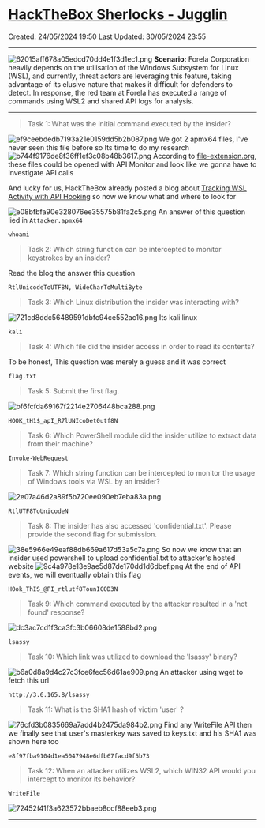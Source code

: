 # [HackTheBox Sherlocks - Jugglin](https://app.hackthebox.com/sherlocks/Jugglin)
Created: 24/05/2024 19:50
Last Updated: 30/05/2024 23:55
* * *
![62015aff678a05edcd70dd4e1f3d1ec1.png](/resources/62015aff678a05edcd70dd4e1f3d1ec1.png)
**Scenario:**
Forela Corporation heavily depends on the utilisation of the Windows Subsystem for Linux (WSL), and currently, threat actors are leveraging this feature, taking advantage of its elusive nature that makes it difficult for defenders to detect. In response, the red team at Forela has executed a range of commands using WSL2 and shared API logs for analysis.

* * *
>Task 1: What was the initial command executed by the insider?

![ef9ceebdedb7193a21e0159dd5b2b087.png](/resources/ef9ceebdedb7193a21e0159dd5b2b087.png)
We got 2 apmx64 files, I've never seen this file before so Its time to do my research
![b744f9176de8f36ff1ef3c08b48b3617.png](/resources/b744f9176de8f36ff1ef3c08b48b3617.png)
According to [file-extension.org](https://www.file-extensions.org/apmx64-file-extension), these files could be opened with API Monitor and look like we gonna have to investigate API calls

And lucky for us, HackTheBox already posted a blog about [Tracking WSL Activity with API Hooking](https://www.hackthebox.com/blog/tracking-wsl-activity-with-api-hooking) so now we know what and where to look for

![e08bfbfa90e328076ee35575b81fa2c5.png](/resources/e08bfbfa90e328076ee35575b81fa2c5.png)
An answer of this question lied in `Attacker.apmx64`
```
whoami
```

>Task 2: Which string function can be intercepted to monitor keystrokes by an insider?

Read the blog the answer this question
```
RtlUnicodeToUTF8N, WideCharToMultiByte
```

>Task 3: Which Linux distribution the insider was interacting with?

![721cd8ddc56489591dbfc94ce552ac16.png](/resources/721cd8ddc56489591dbfc94ce552ac16.png)
Its kali linux
```
kali
```

>Task 4: Which file did the insider access in order to read its contents?

To be honest, This question was merely a guess and it was correct
```
flag.txt
```

>Task 5: Submit the first flag.

![bf6fcfda69167f2214e2706448bca288.png](/resources/bf6fcfda69167f2214e2706448bca288.png)
```
HOOK_tH1$_apI_R7lUNIcoDet0utf8N
```

>Task 6: Which PowerShell module did the insider utilize to extract data from their machine?

```
Invoke-WebRequest
```

>Task 7: Which string function can be intercepted to monitor the usage of Windows tools via WSL by an insider?

![2e07a46d2a89f5b720ee090eb7eba83a.png](/resources/2e07a46d2a89f5b720ee090eb7eba83a.png)
```
RtlUTF8ToUnicodeN
```

>Task 8: The insider has also accessed 'confidential.txt'. Please provide the second flag for submission.

![38e5966e49eaf88db669a617d53a5c7a.png](/resources/38e5966e49eaf88db669a617d53a5c7a.png)
So now we know that an insider used powershell to upload confidential.txt to attacker's hosted website
![9c4a978e13e9ae5d87de170dd1d6dbef.png](/resources/9c4a978e13e9ae5d87de170dd1d6dbef.png)
At the end of API events, we will eventually obtain this flag 
```
H0ok_ThIS_@PI_rtlutf8TounICOD3N
```

>Task 9: Which command executed by the attacker resulted in a 'not found' response?

![dc3ac7cd1f3ca3fc3b06608de1588bd2.png](/resources/dc3ac7cd1f3ca3fc3b06608de1588bd2.png)
```
lsassy
```

>Task 10: Which link was utilized to download the 'lsassy' binary?

![b6a0d8a9d4c27c3fce6fec56d61ae909.png](/resources/b6a0d8a9d4c27c3fce6fec56d61ae909.png)
An attacker using wget to fetch this url
```
http://3.6.165.8/lsassy
```

>Task 11: What is the SHA1 hash of victim 'user' ?

![76cfd3b0835669a7add4b2475da984b2.png](/resources/76cfd3b0835669a7add4b2475da984b2.png)
Find any WriteFile API then we finally see that user's masterkey was saved to keys.txt and his SHA1 was shown here too
```
e8f97fba9104d1ea5047948e6dfb67facd9f5b73
```

>Task 12: When an attacker utilizes WSL2, which WIN32 API would you intercept to monitor its behavior?
```
WriteFile
```

![72452f41f3a623572bbaeb8ccf88eeb3.png](/resources/72452f41f3a623572bbaeb8ccf88eeb3.png)
* * *
